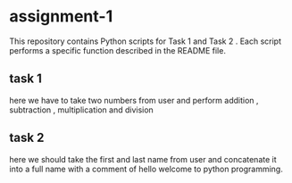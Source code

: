 # assignment-1
This repository contains Python scripts for Task 1 and Task 2 . Each script performs a specific function described in the README file.
## task 1
here we have to take two numbers from user and perform addition , subtraction , multiplication and division
## task 2
here we should take the first and last name from user and concatenate it into a full name with a comment of hello welcome to python programming.
